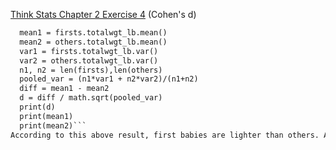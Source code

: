 [Think Stats Chapter 2 Exercise 4](http://greenteapress.com/thinkstats2/html/thinkstats2003.html#toc24) (Cohen's d)

  ```def WeightDifference(firsts,others):
    mean1 = firsts.totalwgt_lb.mean()
    mean2 = others.totalwgt_lb.mean()
    var1 = firsts.totalwgt_lb.var()
    var2 = others.totalwgt_lb.var()
    n1, n2 = len(firsts),len(others)
    pooled_var = (n1*var1 + n2*var2)/(n1+n2)
    diff = mean1 - mean2
    d = diff / math.sqrt(pooled_var)
    print(d)
    print(mean1)
    print(mean2)```
According to this above result, first babies are lighter than others. And in comparision to pregnancy length, first pregnancy length is longer than others for live babies.
